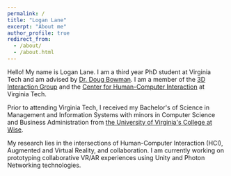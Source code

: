 ```yaml
---
permalink: /
title: "Logan Lane"
excerpt: "About me"
author_profile: true
redirect_from: 
  - /about/
  - /about.html
---
```


Hello! My name is Logan Lane. I am a third year PhD student at Virginia Tech and am advised by [Dr. Doug Bowman](https://wordpress.cs.vt.edu/3digroup/author/dbowman/). I am a member of the [3D Interaction Group](https://wordpress.cs.vt.edu/3digroup/) and the [Center for Human-Computer Interaction](https://hci.icat.vt.edu) at Virginia Tech.

Prior to attending Virginia Tech, I received my Bachelor's of Science in Management and Information Systems with minors in Computer Science and Business Administration from [the University of Virginia's College at Wise](https://www.uvawise.edu). 

My research lies in the intersections of Human-Computer Interaction (HCI), Augmented and Virtual Reality, and collaboration. I am currently working on prototyping collaborative VR/AR experiences using Unity and Photon Networking technologies. 
